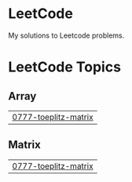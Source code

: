 # LeetCode
My solutions to Leetcode problems.

<!---LeetCode Topics Start-->
# LeetCode Topics
## Array
|  |
| ------- |
| [0777-toeplitz-matrix](https://github.com/andychen3/LeetCode/tree/master/0777-toeplitz-matrix) |
## Matrix
|  |
| ------- |
| [0777-toeplitz-matrix](https://github.com/andychen3/LeetCode/tree/master/0777-toeplitz-matrix) |
<!---LeetCode Topics End-->